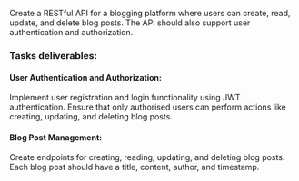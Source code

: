 Create a RESTful API for a blogging platform where users can create, read, update, and delete blog posts. The API should also support user authentication and authorization.

### Tasks deliverables: 

#### User Authentication and Authorization:
Implement user registration and login functionality using JWT authentication.
Ensure that only authorised users can perform actions like creating, updating, and deleting blog posts.

#### Blog Post Management:
Create endpoints for creating, reading, updating, and deleting blog posts.
Each blog post should have a title, content, author, and timestamp.
